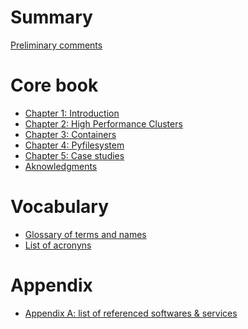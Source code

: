 # Summary

[Preliminary comments](README.md)

# Core book

- [Chapter 1: Introduction](content/chapter_0_introduction.md)
- [Chapter 2: High Performance Clusters](content/chapter_1_hpc.md)
- [Chapter 3: Containers](content/chapter_2_Containers.md)
- [Chapter 4: Pyfilesystem](content/chapter_3_FileSystem.md)
- [Chapter 5: Case studies](content/chapter_4_Templates.md)
- [Aknowledgments]()

# Vocabulary

- [Glossary of terms and names]()
- [List of acronyns]()

# Appendix

- [Appendix A: list of referenced softwares & services]()
